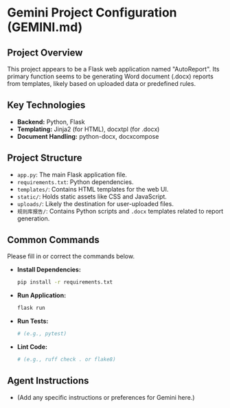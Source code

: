 # Gemini Project Configuration (GEMINI.md)

## Project Overview

This project appears to be a Flask web application named "AutoReport". Its primary function seems to be generating Word document (.docx) reports from templates, likely based on uploaded data or predefined rules.

## Key Technologies

- **Backend:** Python, Flask
- **Templating:** Jinja2 (for HTML), docxtpl (for .docx)
- **Document Handling:** python-docx, docxcompose

## Project Structure

- `app.py`: The main Flask application file.
- `requirements.txt`: Python dependencies.
- `templates/`: Contains HTML templates for the web UI.
- `static/`: Holds static assets like CSS and JavaScript.
- `uploads/`: Likely the destination for user-uploaded files.
- `规则库报告/`: Contains Python scripts and `.docx` templates related to report generation.

## Common Commands

Please fill in or correct the commands below.

- **Install Dependencies:**
  ```bash
  pip install -r requirements.txt
  ```
- **Run Application:**
  ```bash
  flask run
  ```
- **Run Tests:**
  ```bash
  # (e.g., pytest)
  ```
- **Lint Code:**
  ```bash
  # (e.g., ruff check . or flake8)
  ```

## Agent Instructions

- (Add any specific instructions or preferences for Gemini here.)
